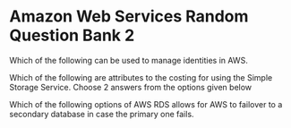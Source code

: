 # Amazon Web Services Random Question Bank 2


Which of the following can be used to manage identities in AWS.

Which of the following are attributes to the costing for using the Simple Storage Service. Choose 2 answers from the options given below

Which of the following options of AWS RDS allows for AWS to failover to a secondary database in case the primary one fails.

